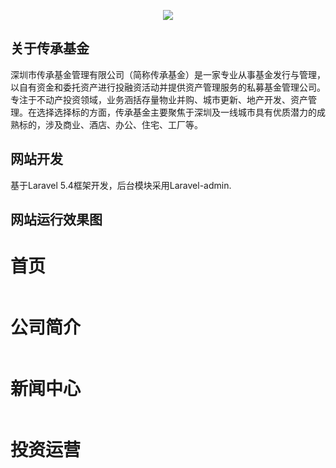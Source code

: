 <p align="center"><img src="https://github.com/chenbinhua/ccpofund-laravel/blob/master/public/img/%E6%A0%87%E5%BF%97.jpg"></p>



## 关于传承基金

深圳市传承基金管理有限公司（简称传承基金）是一家专业从事基金发行与管理，以自有资金和委托资产进行投融资活动并提供资产管理服务的私募基金管理公司。专注于不动产投资领域，业务涵括存量物业并购、城市更新、地产开发、资产管理。在选择选择标的方面，传承基金主要聚焦于深圳及一线城市具有优质潜力的成熟标的，涉及商业、酒店、办公、住宅、工厂等。

## 网站开发

基于Laravel 5.4框架开发，后台模块采用Laravel-admin.

## 网站运行效果图

# 首页
<p align="center"><img src="https://github.com/chenbinhua/ccpofund-laravel/blob/master/public/img/FireShot%20Capture%205.png" alt=""></p>

# 公司简介
<p align="center"><img src="https://github.com/chenbinhua/ccpofund-laravel/blob/master/public/img/FireShot%20Capture%206.png" alt=""></p>

# 新闻中心
<p align="center"><img src="https://github.com/chenbinhua/ccpofund-laravel/blob/master/public/img/FireShot%20Capture%2018.png" alt=""></p>

# 投资运营
<p align="center"><img src="https://github.com/chenbinhua/ccpofund-laravel/blob/master/public/img/FireShot%20Capture%2022.png" alt=""></p>


